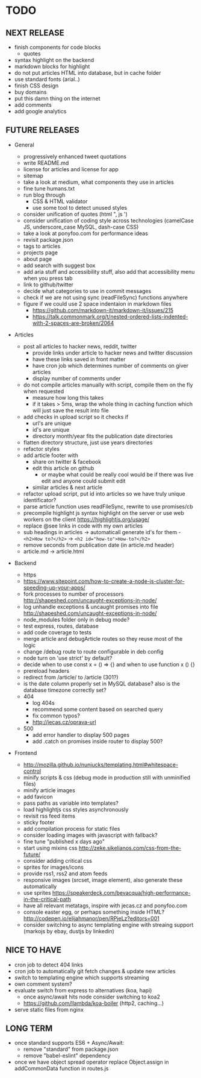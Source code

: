 # TODO

## NEXT RELEASE
- finish components for code blocks
    - quotes
- syntax highlight on the backend
- markdown blocks for highlight
- do not put articles HTML into database, but in cache folder
- use standard fonts (arial..)
- finish CSS design
- buy domains
- put this damn thing on the internet
- add comments
- add google analytics

## FUTURE RELEASES
- General
    - progressively enhanced tweet quotations
    - write README.md
    - license for articles and license for app
    - sitemap
    - take a look at medium, what components they use in articles
    - fine tune humans.txt
    - run blog through
        - CSS & HTML validator
        - use some tool to detect unused styles
    - consider unification of quotes (html ", js ')
    - consider unification of coding style across technologies (camelCase JS, underscore_case MySQL, dash-case CSS)
    - take a look at ponyfoo.com for performance ideas
    - revisit package.json
    - tags to articles
    - projects page
    - about page
    - add search with suggest box
    - add aria stuff and accessibility stuff, also add that accessibility menu when you press tab
    - link to github/twitter
    - decide what categories to use in commit messages
    - check if we are not using sync (readFileSync) functions anywhere
    - figure if we could use 2 space indentaion in markdown files
        - https://github.com/markdown-it/markdown-it/issues/215
        - https://talk.commonmark.org/t/nested-ordered-lists-indented-with-2-spaces-are-broken/2064

- Articles
    - post all articles to hacker news, reddit, twitter
        - provide links under article to hacker news and twitter discussion
        - have these links saved in front matter
        - have cron job which determines number of comments on giver articles
        - display number of comments under
    - do not compile articles manually with script, compile them on the fly when requested
        - measure how long this takes
        - if it takes > 5ms, wrap the whole thing in caching function which will just save the result into file
    - add checks in upload script so it checks if
        - url's are unique
        - id's are unique
        - directory month/year fits the publication date directories
    - flatten directory structure, just use years directories
    - refactor styles
    - add article footer with
        - share on twitter & facebook
        - edit this article on github
            - or maybe what could be really cool would be if there was live edit and anyone could submit edit
        - similar articles & next article
    - refactor upload script, put id into articles so we have truly unique identificator?
    - parse article function uses readFileSync, rewrite to use promises/cb
    - precompile highlight js syntax highlight on the server or use web workers on the client https://highlightjs.org/usage/
    - replace @see links in code with my own articles
    - sub headings in articles -> automaticall generate id's for them - `<h2>How to?</h2>` -> `<h2 id="how-to">How-to?</h2>`
    - remove seconds from publication date (in article.md header)
    - article.md -> article.html

- Backend
    - https
    - https://www.sitepoint.com/how-to-create-a-node-js-cluster-for-speeding-up-your-apps/
    - fork processes to number of processors http://shapeshed.com/uncaught-exceptions-in-node/
    - log unhandle exceptions & uncaught promises into file http://shapeshed.com/uncaught-exceptions-in-node/
    - node_modules folder only in debug mode?
    - test express, routes, database
    - add code coverage to tests
    - merge article and debugArticle routes so they reuse most of the logic
    - change /debug route to route configurable in deb config
    - node turn on 'use strict' by default?
    - decide when to use const x = () => {} and when to use function x () {}
    - prereload headers
    - redirect from /article/ to /article (301?)
    - is the date column properly set in MySQL database? also is the database timezone correctly set?
    - 404
        - log 404s
        - recommend some content based on searched query
        - fix common typos?
        - http://jecas.cz/oprava-url
    - 500
        - add error handler to display 500 pages
        - add .catch on promises inside router to display 500?

- Frontend
    - http://mozilla.github.io/nunjucks/templating.html#whitespace-control
    - minify scripts & css (debug mode in production still with unminified files)
    - minify article images
    - add favicon
    - pass paths as variable into templates?
    - load highlightjs css styles asynchronously
    - revisit rss feed items
    - sticky footer
    - add compilation process for static files
    - consider loading images with javascript with <noscript> fallback?
    - fine tune "published x days ago"
    - start using mixins css http://zeke.sikelianos.com/css-from-the-future/
    - consider adding critical css
    - sprites for images/icons
    - provide rss1, rss2 and atom feeds
    - responsive images (srcset, image element), also generate these automatically
    - use sprites https://speakerdeck.com/bevacqua/high-performance-in-the-critical-path
    - have all relevant metatags, inspire with jecas.cz and ponyfoo.com
    - console easter egg, or perhaps something inside HTML? http://codepen.io/elijahmanor/pen/RPjeLz?editors=001
    - consider switching to async templating engine with streaing support (markojs by ebay, dustjs by linkedin)

## NICE TO HAVE
- cron job to detect 404 links
- cron job to automatically git fetch changes & update new articles
- switch to templating engine which supports streaming
- own comment system?
- evaluate switch from express to alternatives (koa, hapi)
    - once async/await hits node consider switching to koa2
    - https://github.com/llambda/koa-boiler (http2, caching...)
- serve static files from nginx

## LONG TERM
- once standard supports ES6 + Async/Await:
    - remove "standard" from package.json
    - remove "babel-eslint" dependency
- once we have object spread operator replace Object.assign in addCommonData function in routes.js
